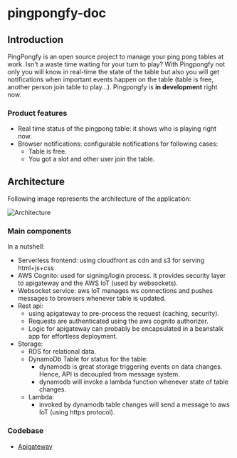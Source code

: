 # pingpongfy-doc

## Introduction
PingPongfy is an open source project to manage your ping pong tables at work. Isn't a waste time waiting for your turn to play? With Pingpongfy not only you will know in real-time the state of the table but also you will get notifications when important events happen on the table (table is free, another person join table to play...). Pingpongfy is **in development** right now.

### Product features
* Real time status of the pingpong table: it shows who is playing right now.
* Browser notifications: configurable notifications for following cases:
  * Table is free.
  * You got a slot and other user join the table.

## Architecture
Following image represents the architecture of the application:

![Architecture](https://s27.postimg.org/3q3fwrqhv/pingpong_manager_2.png)

### Main components

In a nutshell:

* Serverless frontend: using cloudfront as cdn and s3 for serving html+js+css
* AWS Cognito: used for signing/login process. It provides security layer to apigateway and the AWS IoT (used by websockets).
* Websocket service: aws IoT manages ws connections and pushes messages to browsers whenever table is updated.
* Rest api: 
  * using apigateway to pre-process the request (caching, security). 
  * Requests are authenticated using the aws cognito authorizer.
  * Logic for apigateway can probably be encapsulated in a beanstalk app for effortless deployment.
* Storage:
  * RDS for relational data.
  * DynamoDb Table for status for the table: 
    * dynamodb is great storage triggering events on data changes. Hence, API is decoupled from message system.
    * dynamodb will invoke a lambda function whenever state of table changes.
  * Lambda:
    * invoked by dynamodb table changes will send a message to aws IoT (using https protocol).

### Codebase

* [Apigateway](https://github.com/vicente-valls/pingpongfy-apigateway)
